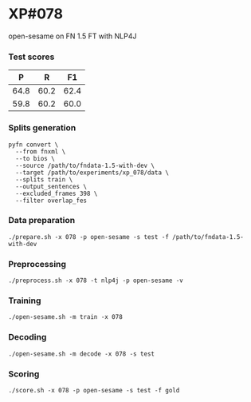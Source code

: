 # XP\#078

open-sesame on FN 1.5 FT with NLP4J

### Test scores
| P | R | F1 |
| --- | --- | --- |
| 64.8 | 60.2 | 62.4 |
| 59.8 | 60.2 | 60.0 |


### Splits generation
```
pyfn convert \
  --from fnxml \
  --to bios \
  --source /path/to/fndata-1.5-with-dev \
  --target /path/to/experiments/xp_078/data \
  --splits train \
  --output_sentences \
  --excluded_frames 398 \
  --filter overlap_fes
```

### Data preparation
```
./prepare.sh -x 078 -p open-sesame -s test -f /path/to/fndata-1.5-with-dev
```

### Preprocessing
```
./preprocess.sh -x 078 -t nlp4j -p open-sesame -v
```

### Training
```
./open-sesame.sh -m train -x 078
```

### Decoding
```
./open-sesame.sh -m decode -x 078 -s test
```

### Scoring
```
./score.sh -x 078 -p open-sesame -s test -f gold
```
